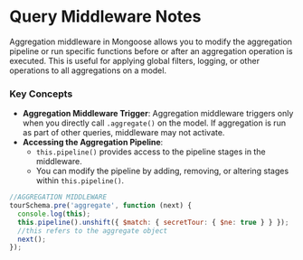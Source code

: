 # Query Middleware Notes

Aggregation middleware in Mongoose allows you to modify the aggregation pipeline or run specific functions before or after an aggregation operation is executed. This is useful for applying global filters, logging, or other operations to all aggregations on a model.

### Key Concepts

- **Aggregation Middleware Trigger**:
  Aggregation middleware triggers only when you directly call `.aggregate()` on the model. If aggregation is run as part of other queries, middleware may not activate.
- **Accessing the Aggregation Pipeline**:
  - `this.pipeline()` provides access to the pipeline stages in the middleware.
  - You can modify the pipeline by adding, removing, or altering stages within `this.pipeline()`.

```js
//AGGREGATION MIDDLEWARE
tourSchema.pre('aggregate', function (next) {
  console.log(this);
  this.pipeline().unshift({ $match: { secretTour: { $ne: true } } });
  //this refers to the aggregate object
  next();
});
```
